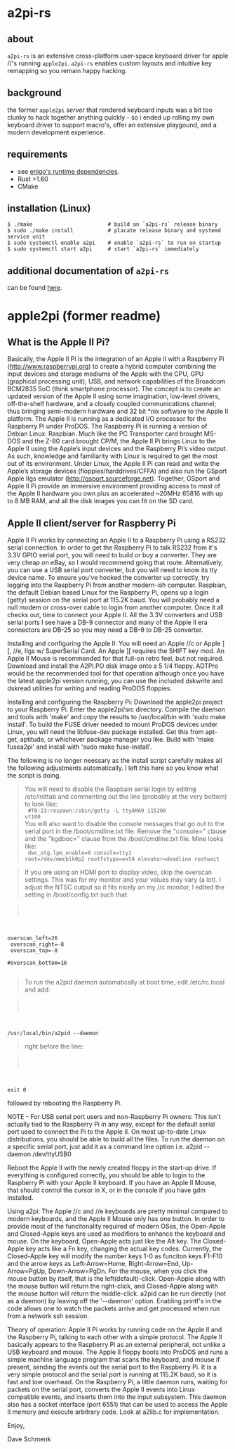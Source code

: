 # a2pi-rs

## about

`a2pi-rs` is an extensive cross-platform user-space keyboard driver for apple
//'s running `apple2pi`. `a2pi-rs` enables custom layouts and intuitive key
remapping so you remain happy hacking.

## background

the former `apple2pi` _server_ that rendered keyboard inputs was a bit too
clunky to hack together anything quickly - so i ended up rolling my own keyboard
driver to support macro's, offer an extensive playgound, and a modern
development experience.

## requirements

- see
  [enigo's runtime dependencies](https://github.com/enigo-rs/enigo#runtime-dependencies).
- Rust >1.60
- CMake

## installation (Linux)

```
$ ./make                        # build an `a2pi-rs` release binary
$ sudo ./make install           # placate release binary and systemd service unit
$ sudo systemctl enable a2pi    # enable `a2pi-rs` to run on startup
$ sudo systemctl start a2pi     # start `a2pi-rs` immediately
```

## additional documentation of `a2pi-rs`

can be found [here](rust/readme.md).

# apple2pi (former readme)

## What is the Apple II Pi?

Basically, the Apple II Pi is the integration of an Apple II with a Raspberry Pi
(http://www.raspberrypi.org) to create a hybrid computer combining the input
devices and storage mediums of the Apple with the CPU, GPU (graphical processing
unit), USB, and network capabilities of the Broadcom BCM2835 SoC (think
smartphone processor). The concept is to create an updated version of the Apple
II using some imagination, low-level drivers, off-the-shelf hardware, and a
closely coupled communications channel; thus bringing semi-modern hardware and
32 bit *nix software to the Apple II platform. The Apple II is running as a
dedicated I/O processor for the Raspberry Pi under ProDOS. The Raspberry Pi is
running a version of Debian Linux: Raspbian. Much like the PC Transporter card
brought MS-DOS and the Z-80 card brought CP/M, the Apple II Pi brings Linux to
the Apple II using the Apple’s input devices and the Raspberry Pi’s video
output. As such, knowledge and familiarity with Linux is required to get the
most out of its environment. Under Linux, the Apple II Pi can read and write the
Apple’s storage devices (floppies/harddrives/CFFA) and also run the GSport Apple
IIgs emulator (http://gsport.sourceforge.net). Together, GSport and Apple II Pi
provide an immersive environment providing access to most of the Apple II
hardware you own plus an accelerated ~20MHz 65816 with up to 8 MB RAM, and all
the disk images you can fit on the SD card.

## Apple II client/server for Raspberry Pi

Apple II Pi works by connecting an Apple II to a Raspberry Pi using a RS232
serial connection. In order to get the Raspberry Pi to talk RS232 from it's 3.3V
GPIO serial port, you will need to build or buy a converter. They are very cheap
on eBay, so I would recommend going that route. Alternatively, you can use a USB
serial port converter, but you will need to know its tty device name. To ensure
you've hooked the converter up correctly, try logging into the Raspberry Pi from
another modern-ish computer. Raspbian, the default Debian based Linux for the
Raspberry Pi, opens up a login (getty) session on the serial port at 115.2K
baud. You will probably need a null modem or cross-over cable to login from
another computer. Once it all checks out, time to connect your Apple II. All the
3.3V converters and USB serial ports I see have a DB-9 connector and many of the
Apple II era connectors are DB-25 so you may need a DB-9 to DB-25 converter.

Installing and configuring the Apple II: You will need an Apple //c or Apple ][,
//e, IIgs w/ SuperSerial Card. An Apple ][ requires the SHIFT key mod. An Apple
II Mouse is recommended for that full-on retro feel, but not required. Download
and install the A2PI.PO disk image onto a 5 1/4 floppy. ADTPro would be the
recommended tool for that operation although once you have the latest apple2pi
version running, you can use the included dskwrite and dskread utilities for
writing and reading ProDOS floppies.

Installing and configuring the Raspberry Pi: Download the apple2pi project to
your Raspberry Pi. Enter the apple2pi/src directory. Compile the daemon and
tools with 'make' and copy the results to /usr/local/bin with 'sudo make
install'. To build the FUSE driver needed to mount ProDOS devices under Linux,
you will need the libfuse-dev package installed. Get this from apt-get,
aptitude, or whichever package manager you like. Build with 'make fusea2pi' and
install with 'sudo make fuse-install'.

The following is no longer neessary as the install script carefully makes all
the following adjustments automatically. I left this here so you know what the
script is doing.

> You will need to disable the Raspbain serial login by editing /etc/inittab and
> commenting out the line (probably at the very bottom) to look like:<br>
> <code> \#T0:23:respawn:/sbin/getty -L ttyAMA0 115200 vt100
> </code>
> <br> You will also want to disable the console messages that go out to the
> serial port in the /boot/cmdline.txt file. Remove the "console=" clause and
> the "kgdboc=" clause from the /boot/cmdline.txt file. Mine looks like:<br>
> <code> dwc_otg.lpm_enable=0 console=tty1 root=/dev/mmcblk0p2 rootfstype=ext4
> elevator=deadline rootwait
> </code>

> If you are using an HDMI port to display video, skip the overscan settings.
> This was for my monitor and your values may vary (a lot). I adjust the NTSC
> output so it fits nicely on my //c monitor, I edited the setting in
> /boot/config.txt such that:

> <code>

overscan_left=26<br> overscan_right=-8<br> overscan_top=-8<br>
\#overscan_bottom=16<br>
</code>

> To run the a2pid daemon automatically at boot time, edit /etc/rc.local and
> add:

> <code>

/usr/local/bin/a2pid --daemon
</code>

> right before the line:

> <code>

exit 0
</code>

followed by rebooting the Raspberry Pi.

NOTE - For USB serial port users and non-Raspberry Pi owners: This isn't
actually tied to the Raspberry Pi in any way, except for the default serial port
used to connect the Pi to the Apple II. On most up-to-date Linux distributions,
you should be able to build all the files. To run the daemon on a specific
serial port, just add it as a command line option i.e. a2pid --daemon
/dev/ttyUSB0

Reboot the Apple II with the newly created floppy in the start-up drive. If
everything is configured correctly, you should be able to login to the Raspberry
Pi with your Apple II keyboard. If you have an Apple II Mouse, that should
control the cursor in X, or in the console if you have gdm installed.

Using a2pi: The Apple //c and //e keyboards are pretty minimal compared to
modern keyboards, and the Apple II Mouse only has one button. In order to
provide most of the funcitonality required of modern OSes, the Open-Apple and
Closed-Apple keys are used as modifiers to enhance the keyboard and mouse. On
the keyboard, Open-Apple acts just like the Alt key. The Closed-Apple key acts
like a Fn key, changing the actual key codes. Currently, the Closed-Apple key
will modify the number keys 1-0 as funciton keys F1-F10 and the arrow keys as
Left-Arrow=Home, Right-Arrow=End, Up-Arrow=PgUp, Down-Arrow=PgDn. For the mouse,
when you click the mouse button by itself, that is the left(default)-click.
Open-Apple along with the mouse button will return the right-click, and
Closed-Apple along with the mouse button will return the middle-click. a2pid can
be run directly (not as a daemon) by leaving off the '--daemon' option. Enabling
printf's in the code allows one to watch the packets arrive and get processed
when run from a network ssh session.

Theory of operation: Apple II Pi works by running code on the Apple II and the
Raspberry Pi, talking to each other with a simple protocol. The Apple II
basically appears to the Raspberry Pi as an external peripheral, not unlike a
USB keyboard and mouse. The Apple II floppy boots into ProDOS and runs a simple
machine language program that scans the keyboard, and mouse if present, sending
the events out the serial port to the Raspberry Pi. It is a very simple protocol
and the serial port is running at 115.2K baud, so it is fast and low overhead.
On the Raspberry Pi, a little daemon runs, waiting for packets on the serial
port, converts the Apple II events into Linux compatible events, and inserts
them into the input subsystem. This daemon also has a socket interface
(port 6551) that can be used to access the Apple II memory and execute arbitrary
code. Look at a2lib.c for implementation.

Enjoy,

Dave Schmenk
